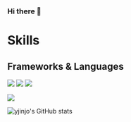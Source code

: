 ### Hi there 👋

<!--
**yjinjo/yjinjo** is a ✨ _special_ ✨ repository because its `README.md` (this file) appears on your GitHub profile.

Here are some ideas to get you started:

- 🔭 I’m currently working on ...
- 🌱 I’m currently learning ...
- 👯 I’m looking to collaborate on ...
- 🤔 I’m looking for help with ...
- 💬 Ask me about ...
- 📫 How to reach me: ...
- 😄 Pronouns: ...
- ⚡ Fun fact: ...
-->

# Skills
## Frameworks & Languages
<a href="https://www.djangoproject.com/" target="_blank"><img src="https://img.shields.io/badge/Django-092E20?style=flat-square&logo=Django&logoColor=white"/></a> <a href="https://flask.palletsprojects.com/" target="_blank"><img src="https://img.shields.io/badge/Flask-000000?style=flat-square&logo=Flask&logoColor=white"/></a> <a href="https://fastapi.tiangolo.com/" target="_blank"><img src="https://img.shields.io/badge/FastAPI-009688?style=flat-square&logo=Django&logoColor=white"/></a> 

<a href="https://www.python.org/" target="_blank"><img src="https://img.shields.io/badge/Python-3776AB?style=flat-square&logo=Python&logoColor=white"/></a>
  
  
![yjinjo's GitHub stats](https://github-readme-stats.vercel.app/api?username=yjinjo&show_icons=true&theme=radical)
